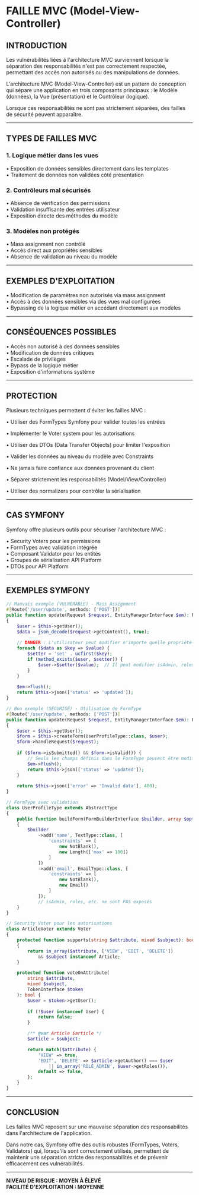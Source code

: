 # FAILLE MVC (Model-View-Controller)

## INTRODUCTION

Les vulnérabilités liées à l'architecture MVC surviennent lorsque la séparation des responsabilités 
n'est pas correctement respectée, permettant des accès non autorisés ou des manipulations de données.

L'architecture MVC (Model-View-Controller) est un pattern de conception qui sépare une application 
en trois composants principaux : le Modèle (données), la Vue (présentation) et le Contrôleur (logique).

Lorsque ces responsabilités ne sont pas strictement séparées, des failles de sécurité peuvent 
apparaître.

---

## TYPES DE FAILLES MVC

### 1. Logique métier dans les vues
• Exposition de données sensibles directement dans les templates  
• Traitement de données non validées côté présentation

### 2. Contrôleurs mal sécurisés
• Absence de vérification des permissions  
• Validation insuffisante des entrées utilisateur  
• Exposition directe des méthodes du modèle

### 3. Modèles non protégés
• Mass assignment non contrôlé  
• Accès direct aux propriétés sensibles  
• Absence de validation au niveau du modèle

---

## EXEMPLES D'EXPLOITATION

• Modification de paramètres non autorisés via mass assignment  
• Accès à des données sensibles via des vues mal configurées  
• Bypassing de la logique métier en accédant directement aux modèles

---

## CONSÉQUENCES POSSIBLES

• Accès non autorisé à des données sensibles  
• Modification de données critiques  
• Escalade de privilèges  
• Bypass de la logique métier  
• Exposition d'informations système

---

## PROTECTION

Plusieurs techniques permettent d'éviter les failles MVC :

• Utiliser des FormTypes Symfony pour valider toutes les entrées

• Implémenter le Voter system pour les autorisations

• Utiliser des DTOs (Data Transfer Objects) pour limiter l'exposition

• Valider les données au niveau du modèle avec Constraints

• Ne jamais faire confiance aux données provenant du client

• Séparer strictement les responsabilités (Model/View/Controller)

• Utiliser des normalizers pour contrôler la sérialisation

---

## CAS SYMFONY

Symfony offre plusieurs outils pour sécuriser l'architecture MVC :

• Security Voters pour les permissions  
• FormTypes avec validation intégrée  
• Composant Validator pour les entités  
• Groupes de sérialisation API Platform  
• DTOs pour API Platform

---

## EXEMPLES SYMFONY

```php
// Mauvais exemple (VULNÉRABLE) - Mass Assignment
#[Route('/user/update', methods: ['POST'])]
public function update(Request $request, EntityManagerInterface $em): Response
{
    $user = $this->getUser();
    $data = json_decode($request->getContent(), true);
    
    // DANGER : L'utilisateur peut modifier n'importe quelle propriété
    foreach ($data as $key => $value) {
        $setter = 'set' . ucfirst($key);
        if (method_exists($user, $setter)) {
            $user->$setter($value);  // Il peut modifier isAdmin, roles, etc.
        }
    }
    
    $em->flush();
    return $this->json(['status' => 'updated']);
}

// Bon exemple (SÉCURISÉ) - Utilisation de FormType
#[Route('/user/update', methods: ['POST'])]
public function update(Request $request, EntityManagerInterface $em): Response
{
    $user = $this->getUser();
    $form = $this->createForm(UserProfileType::class, $user);
    $form->handleRequest($request);
    
    if ($form->isSubmitted() && $form->isValid()) {
        // Seuls les champs définis dans le FormType peuvent être modifiés
        $em->flush();
        return $this->json(['status' => 'updated']);
    }
    
    return $this->json(['error' => 'Invalid data'], 400);
}

// FormType avec validation
class UserProfileType extends AbstractType
{
    public function buildForm(FormBuilderInterface $builder, array $options): void
    {
        $builder
            ->add('name', TextType::class, [
                'constraints' => [
                    new NotBlank(),
                    new Length(['max' => 100])
                ]
            ])
            ->add('email', EmailType::class, [
                'constraints' => [
                    new NotBlank(),
                    new Email()
                ]
            ]);
            // isAdmin, roles, etc. ne sont PAS exposés
    }
}

// Security Voter pour les autorisations
class ArticleVoter extends Voter
{
    protected function supports(string $attribute, mixed $subject): bool
    {
        return in_array($attribute, ['VIEW', 'EDIT', 'DELETE'])
            && $subject instanceof Article;
    }

    protected function voteOnAttribute(
        string $attribute, 
        mixed $subject, 
        TokenInterface $token
    ): bool {
        $user = $token->getUser();
        
        if (!$user instanceof User) {
            return false;
        }

        /** @var Article $article */
        $article = $subject;

        return match($attribute) {
            'VIEW' => true,
            'EDIT', 'DELETE' => $article->getAuthor() === $user 
                || in_array('ROLE_ADMIN', $user->getRoles()),
            default => false,
        };
    }
}
```

---

## CONCLUSION

Les failles MVC reposent sur une mauvaise séparation des responsabilités dans l'architecture 
de l'application.

Dans notre cas, Symfony offre des outils robustes (FormTypes, Voters, Validators) qui, lorsqu'ils 
sont correctement utilisés, permettent de maintenir une séparation stricte des responsabilités et 
de prévenir efficacement ces vulnérabilités.

---

**NIVEAU DE RISQUE : MOYEN À ÉLEVÉ**  
**FACILITÉ D'EXPLOITATION : MOYENNE**
